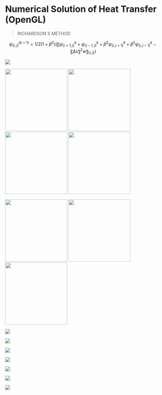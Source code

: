 # Numerical Solution of Heat Transfer (OpenGL)

> RICHARDSON`S METHOD

$$
ψ_(i,j)^(k+1)=1/2(1+β^2 )  (〖ψ_(i+1,j)^k+ψ_(i-1,j)^k  +β^2 ψ_(i,j+1)^k+β^2 ψ_(i,j-1)^k-〖Δx〗^2 w〗_(i,j)  )
$$

![](https://github.com/aktumar/Heat_Transfer.git/blob/master/ex.png)

<img src="/gif/2.gif" width="200" height="200"/>   <img src="/gif/3.gif" width="200" height="200"/>  <img src="/gif/4.gif" width="200" height="200"/>  <img src="/gif/5.gif" width="200" height="200"/> 

<img src="/gif/6.gif" width="200" height="200"/>   <img src="/gif/7.gif" width="200" height="200"/>  <img src="/gif/1.gif" width="200" height="200"/>

![](https://github.com/aktumar/Heat_Transfer.git/blob/master/gif/1.gif)

![](https://github.com/aktumar/Heat_Transfer.git/blob/master/gif/2.gif)

![](https://github.com/aktumar/Heat_Transfer.git/blob/master/gif/3.gif)

![](https://github.com/aktumar/Heat_Transfer.git/blob/master/gif/4.gif)

![](https://github.com/aktumar/Heat_Transfer.git/blob/master/gif/5.gif)

![](https://github.com/aktumar/Heat_Transfer.git/blob/master/gif/6.gif)

![](https://github.com/aktumar/Heat_Transfer.git/blob/master/gif/7.gif)











